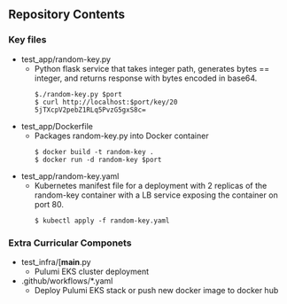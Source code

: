 ## Repository Contents

### Key files
* test_app/random-key.py
    * Python flask service that takes integer path, generates bytes == integer, and returns response with bytes encoded in base64.
        ```
        $./random-key.py $port
        $ curl http://localhost:$port/key/20
        5jTXcpV2pebZ1RLq5PvzG5gxS8c=
        ```
* test_app/Dockerfile
    * Packages random-key.py into Docker container
        ```
        $ docker build -t random-key .
        $ docker run -d random-key $port
        ```
* test_app/random-key.yaml
    * Kubernetes manifest file for a deployment with 2 replicas of the random-key container with a LB service exposing the container on port 80.
        ```
        $ kubectl apply -f random-key.yaml
        ```
### Extra Curricular Componets
* test_infra/[__main__.py
    * Pulumi EKS cluster deployment
* .github/workflows/*.yaml
    * Deploy Pulumi EKS stack or push new docker image to docker hub